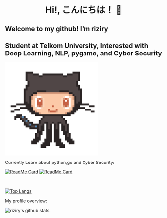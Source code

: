 <h1 align=center>Hi!, こんにちは！ 👋</h1>

## Welcome to my github! I'm riziry
## Student at Telkom University, Interested with Deep Learning, NLP, pygame, and Cyber Security



<img align='center' src='https://raw.githubusercontent.com/riziry/riziry/master/git.gif' width='300"'>

<div><p>Currently Learn about python,go and Cyber Security: </p></div>

[![ReadMe Card](https://github-readme-stats.vercel.app/api/pin/?username=riziry&repo=MeLearningHelloWorld&theme=darcula)](https://github.com/riziry/MeLearningHelloWorld)
[![ReadMe Card](https://github-readme-stats.vercel.app/api/pin/?username=riziry&repo=CyberSec&theme=darcula)](https://github.com/riziry/CyberSec)


<br />

[![Top Langs](https://github-readme-stats.vercel.app/api/top-langs/?username=riziry&layout=compact&theme=darcula)](https://github.com/riziry/github-readme-stats)

<div><p>My profile overview: </p></div>

![riziry's github stats](https://github-readme-stats.vercel.app/api?username=riziry&show_icons=true&theme=darcula)

